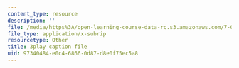 ```yaml
---
content_type: resource
description: ''
file: /media/https%3A/open-learning-course-data-rc.s3.amazonaws.com/7-016-introductory-biology-fall-2018/97340484e0c468660d87d8e0f75ec5a8_E8BihX2hGss.srt
file_type: application/x-subrip
resourcetype: Other
title: 3play caption file
uid: 97340484-e0c4-6866-0d87-d8e0f75ec5a8
---
```


